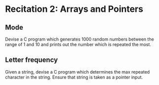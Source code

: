 # Recitation 2: Arrays and Pointers
## Mode
Devise a C program which generates 1000 random numbers between the
range of 1 and 10 and prints out the number which is repeated the most.
## Letter frequency
Given a string, devise a C program which determines the max repeated
character in the string. Ensure that string is taken as a pointer input.
